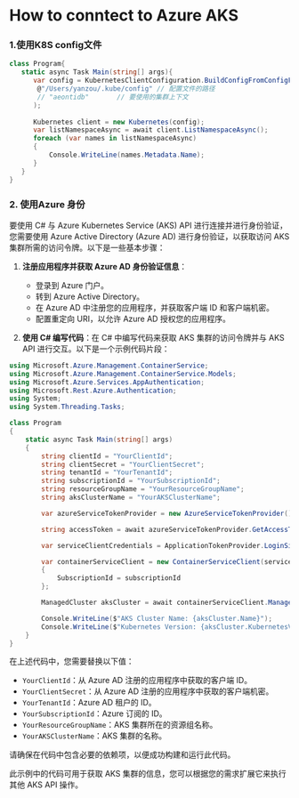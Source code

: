 # How to conntect to Azure AKS
### 1.使用K8S config文件
```C#
class Program{
   static async Task Main(string[] args){
      var config = KubernetesClientConfiguration.BuildConfigFromConfigFile(
       @"/Users/yanzou/.kube/config" // 配置文件的路径
       // "aeontidb"       // 要使用的集群上下文
      );
      
      Kubernetes client = new Kubernetes(config);
      var listNamespaceAsync = await client.ListNamespaceAsync();
      foreach (var names in listNamespaceAsync)
      {
          Console.WriteLine(names.Metadata.Name);
      }
   }
}
```
### 2. 使用Azure 身份
要使用 C# 与 Azure Kubernetes Service (AKS) API 进行连接并进行身份验证，您需要使用 Azure Active Directory (Azure AD) 进行身份验证，以获取访问 AKS 集群所需的访问令牌。以下是一些基本步骤：

1. **注册应用程序并获取 Azure AD 身份验证信息**：
    - 登录到 Azure 门户。
    - 转到 Azure Active Directory。
    - 在 Azure AD 中注册您的应用程序，并获取客户端 ID 和客户端机密。
    - 配置重定向 URI，以允许 Azure AD 授权您的应用程序。

2. **使用 C# 编写代码**：在 C# 中编写代码来获取 AKS 集群的访问令牌并与 AKS API 进行交互。以下是一个示例代码片段：

```csharp
using Microsoft.Azure.Management.ContainerService;
using Microsoft.Azure.Management.ContainerService.Models;
using Microsoft.Azure.Services.AppAuthentication;
using Microsoft.Rest.Azure.Authentication;
using System;
using System.Threading.Tasks;

class Program
{
    static async Task Main(string[] args)
    {
        string clientId = "YourClientId";
        string clientSecret = "YourClientSecret";
        string tenantId = "YourTenantId";
        string subscriptionId = "YourSubscriptionId";
        string resourceGroupName = "YourResourceGroupName";
        string aksClusterName = "YourAKSClusterName";

        var azureServiceTokenProvider = new AzureServiceTokenProvider();

        string accessToken = await azureServiceTokenProvider.GetAccessTokenAsync("https://management.azure.com/");

        var serviceClientCredentials = ApplicationTokenProvider.LoginSilentAsync(tenantId, clientId, clientSecret).Result;

        var containerServiceClient = new ContainerServiceClient(serviceClientCredentials)
        {
            SubscriptionId = subscriptionId
        };

        ManagedCluster aksCluster = await containerServiceClient.ManagedClusters.GetByResourceGroupAsync(resourceGroupName, aksClusterName);

        Console.WriteLine($"AKS Cluster Name: {aksCluster.Name}");
        Console.WriteLine($"Kubernetes Version: {aksCluster.KubernetesVersion}");
    }
}
```

在上述代码中，您需要替换以下值：
- `YourClientId`：从 Azure AD 注册的应用程序中获取的客户端 ID。
- `YourClientSecret`：从 Azure AD 注册的应用程序中获取的客户端机密。
- `YourTenantId`：Azure AD 租户的 ID。
- `YourSubscriptionId`：Azure 订阅的 ID。
- `YourResourceGroupName`：AKS 集群所在的资源组名称。
- `YourAKSClusterName`：AKS 集群的名称。

请确保在代码中包含必要的依赖项，以便成功构建和运行此代码。

此示例中的代码可用于获取 AKS 集群的信息，您可以根据您的需求扩展它来执行其他 AKS API 操作。